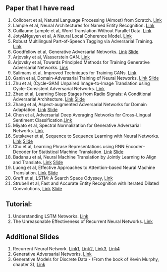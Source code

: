 Paper that I have read
---
1. Collobert et al, Natural Language Processing (Almost) from Scratch. [Link](http://www.jmlr.org/papers/volume12/collobert11a/collobert11a.pdf)
2. Lample et al, Neural Architectures for Named Entity Recognition. [Link](https://arxiv.org/abs/1603.01360)
3. Guillaume Lample et al, Word Translation Without Parallel Data. [Link](https://arxiv.org/abs/1710.04087)
4. Joty&Nguyen et al, A Neural Local Coherence Model. [Link](https://raihanjoty.github.io/papers/nguyen-joty-acl-17.pdf)
5. Robust Multilingual Part-of-Speech Tagging via Adversarial Training. [Link](https://arxiv.org/abs/1711.04903)
6. Goodfellow et al, Generative Adversarial Networks. [Link](https://arxiv.org/abs/1406.2661) [Slide](https://drive.google.com/file/d/1qd9J7RDXh7q6qsncGbmkZ-Wj9W9bOWdh/view?usp=sharing)
7. Arjovsky et al, Wasserstein GAN. [Link](https://arxiv.org/abs/1701.07875)
8. Arjovsky et al, Towards Principled Methods for Training Generative Adversarial Networks. [Link](https://arxiv.org/abs/1701.04862) 
9. Salimans et al, Improved Techniques for Training GANs. [Link](https://arxiv.org/abs/1606.03498)
10. Ganin et al, Domain-Adversarial Training of Neural Networks. [Link](https://arxiv.org/abs/1505.07818) [Slide](https://drive.google.com/file/d/1qd9J7RDXh7q6qsncGbmkZ-Wj9W9bOWdh/view?usp=sharing)
11. Zhu et al, (Cycle-GAN) Unpaired Image-to-Image Translation using Cycle-Consistent Adversarial Networks. [Link](https://arxiv.org/abs/1703.10593)
12. Zhao et al, Learning Sleep Stages from Radio Signals: A Conditional Adversarial Architecture. [Link](http://sleep.csail.mit.edu/files/rfsleep-paper.pdf) [Slide](https://drive.google.com/file/d/1qd9J7RDXh7q6qsncGbmkZ-Wj9W9bOWdh/view?usp=sharing)
13. Zhang et al, Aspect-augmented Adversarial Networks for Domain Adaptation. [Link](https://arxiv.org/abs/1701.00188) [Slide](https://drive.google.com/file/d/1qd9J7RDXh7q6qsncGbmkZ-Wj9W9bOWdh/view?usp=sharing)
14. Chen et al, Adversarial Deep Averaging Networks for Cross-Lingual Sentiment Classification.[Link](https://arxiv.org/abs/1606.01614)
15. Miyato et al, Spectral Normalization for Generative Adversarial Networks. [Link](https://openreview.net/forum?id=B1QRgziT-)
16. Sutskever et al, Sequence to Sequence Learning with Neural Networks. [Link](https://arxiv.org/abs/1409.3215) [Slide](https://drive.google.com/file/d/1W2BaUNc5IqaDypNiXcb0MweOtCetUqZm/view)
17. Cho et al, Learning Phrase Representations using RNN Encoder–Decoder for Statistical Machine Translation. [Link](https://www.aclweb.org/anthology/D14-1179) [Slide](https://drive.google.com/file/d/1RYUV3YmPrVoRTujaJ0kt6jyD6-4a8Zie/view)
18. Badanau et al, Neural Machine Translation by Jointly Learning to Align and Translate. [Link](https://drive.google.com/file/d/1niMR8LX77DnP_iPzjNRauOdz1wjd_eXp/view) [Slide](https://drive.google.com/file/d/1niMR8LX77DnP_iPzjNRauOdz1wjd_eXp/view)
19. Luong et al, Effective Approaches to Attention-based Neural Machine Translation. [Link](https://arxiv.org/abs/1508.04025) [Slide](https://drive.google.com/file/d/1rzX97LRgtQdg6YmVeAq92oLqXGCEjhpb/view)
20. Greff et al, LSTM: A Search Space Odyssey, [Link](https://arxiv.org/pdf/1503.04069.pdf)
21. Strubell et al, Fast and Accurate Entity Recognition with Iterated Dilated Convolutions, [Link](https://arxiv.org/abs/1702.02098) [Slide](https://drive.google.com/file/d/10kI5PBvHs1iO1CdF_QkTsDsOIOeFRgH_/view?usp=sharing)


Tutorial:
---
1. Understanding LSTM Networks. [Link](http://colah.github.io/posts/2015-08-Understanding-LSTMs/)
2. The Unreasonable Effectiveness of Recurrent Neural Networks. [Link](http://karpathy.github.io/2015/05/21/rnn-effectiveness/)


Additional Slides
---
1. Recurrent Neural Network. [Link1](https://drive.google.com/file/d/1Uf9ovCWkW44OR20f4puflLBlN0Nbmkfq/view), [Link2](https://drive.google.com/file/d/1ciYPg1ktTv0Yh730b_7NBZhFjmaOTiq4/view), [Link3](http://cs231n.stanford.edu/slides/2017/cs231n_2017_lecture10.pdf), [Link4](http://web.stanford.edu/class/cs224n/lectures/lecture9.pdf)
2. Generative Adversarial Networks. [Link](https://drive.google.com/file/d/1qd9J7RDXh7q6qsncGbmkZ-Wj9W9bOWdh/view?usp=sharing)
3. Generative Models for Discrete Data - (From the book of Kevin Murphy, chapter 3), [Link](https://drive.google.com/file/d/0BzSLk-72cmWlSklNNVNfaTBrcHM/view?usp=sharing)
